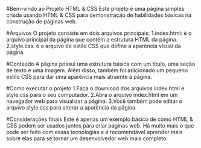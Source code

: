 #Bem-vindo ao Projeto HTML & CSS
Este projeto é uma página simples criada usando HTML & CSS para demonstração de habilidades básicas na construção de páginas web.

#Arquivos
O projeto consiste em dois arquivos principais:
1.index.html: é o arquivo principal da página que contém a estrutura HTML da página.
2.style.css: é o arquivo de estilo CSS que define a aparência visual da página.

#Conteúdo
A página possui uma estrutura básica com um título, uma seção de texto e uma imagem. Além disso, também foi adicionado um pequeno estilo CSS para dar uma aparência mais atraente à página.

#Como executar o projeto
1.Faça o download dos arquivos index.html e style.css para o seu computador.
2.Abra o arquivo index.html em um navegador web para visualizar a página.
3.Você também pode editar o arquivo style.css para alterar a aparência da página.

#Considerações finais
Este é apenas um exemplo básico de como HTML & CSS podem ser usados juntos para criar páginas web. Há muito mais o que pode ser feito com essas tecnologias e é recomendável aprender mais sobre elas para se tornar um desenvolvedor web mais completo.
